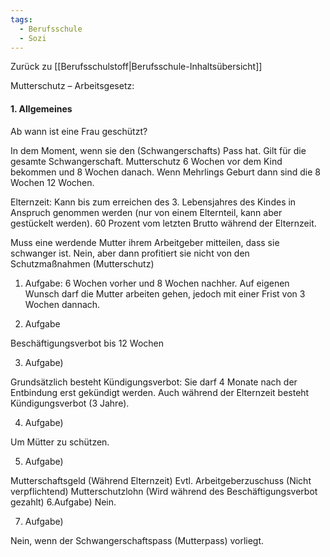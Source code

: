 ```yaml
---
tags:
  - Berufsschule
  - Sozi
---
```

Zurück zu [[Berufsschulstoff|Berufsschule-Inhaltsübersicht]]

Mutterschutz – Arbeitsgesetz: 

#### 1. Allgemeines 

Ab wann ist eine Frau geschützt?

In dem Moment, wenn sie den (Schwangerschafts) Pass hat. Gilt für die gesamte Schwangerschaft. Mutterschutz 6 Wochen vor dem Kind bekommen und 8 Wochen danach. 
Wenn Mehrlings Geburt dann sind die 8 Wochen 12 Wochen. 

Elternzeit: Kann bis zum erreichen des 3. Lebensjahres des Kindes in Anspruch genommen werden (nur von einem Elternteil, kann aber gestückelt werden). 60 Prozent vom letzten Brutto während der Elternzeit. 

Muss eine werdende Mutter ihrem Arbeitgeber mitteilen, dass sie schwanger ist. Nein, aber dann profitiert sie nicht von den Schutzmaßnahmen (Mutterschutz) 

1. Aufgabe: 6 Wochen vorher und 8 Wochen nachher. Auf eigenen Wunsch darf die Mutter arbeiten gehen, jedoch mit einer Frist von 3 Wochen dannach.

2. Aufgabe

Beschäftigungsverbot bis 12 Wochen

3. Aufgabe)

Grundsätzlich besteht Kündigungsverbot: Sie darf 4 Monate nach der Entbindung erst gekündigt werden. Auch während der Elternzeit besteht Kündigungsverbot (3 Jahre).

4. Aufgabe)

Um Mütter zu schützen.

5. Aufgabe)

Mutterschaftsgeld (Während Elternzeit) Evtl. Arbeitgeberzuschuss (Nicht verpflichtend) Mutterschutzlohn (Wird während des Beschäftigungsverbot gezahlt) 6.Aufgabe) Nein.

7. Aufgabe)

Nein, wenn der Schwangerschaftspass (Mutterpass) vorliegt.